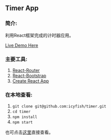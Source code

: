 ## Timer App

### 简介:

利用React框架完成的计时器应用。

[Live Demo Here](http://icyfish-timer.surge.sh/)

### 主要工具:

1. [React-Router](https://github.com/ReactTraining/react-router)
2. [React-Bootstrap](https://react-bootstrap.github.io/)
3. [Create React App](https://github.com/facebookincubator/create-react-app)

### 在本地查看:

1. `git clone git@github.com:icyfish/timer.git`
2. `cd timer`
3. `npm install`
4. `npm start`

也可点击[这里](http://icyfish-timer.surge.sh/)直接查看。
